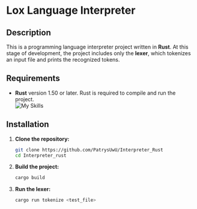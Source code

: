 # Lox Language Interpreter

## Description

This is a programming language interpreter project written in **Rust**. At this stage of development, the project includes only the **lexer**, which tokenizes an input file and prints the recognized tokens. 

## Requirements

- **Rust** version 1.50 or later. Rust is required to compile and run the project.<br>
![My Skills](https://skillicons.dev/icons?i=rust)

## Installation

1. **Clone the repository:**

   ```bash
   git clone https://github.com/PatrysUwU/Interpreter_Rust
   cd Interpreter_rust
   ```
2. **Build the project:**
    ```bash
    cargo build
    ```
3. **Run the lexer:**
    ```bash
    cargo run tokenize <test_file>
    ```
